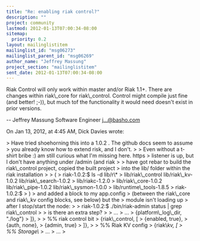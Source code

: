 ```yaml
---
title: "Re: enabling riak control?"
description: ""
project: community
lastmod: 2012-01-13T07:00:34-08:00
sitemap:
  priority: 0.2
layout: mailinglistitem
mailinglist_id: "msg06273"
mailinglist_parent_id: "msg06269"
author_name: "Jeffrey Massung"
project_section: "mailinglistitem"
sent_date: 2012-01-13T07:00:34-08:00
---
```



Riak Control will only work within master and/or Riak 1.1+. There are changes 
within riak\\_core for riak\\_control. Control might compile just fine (and better! 
;-)), but much tof the functionality it would need doesn't exist in prior 
versions.

--
Jeffrey Massung
Software Engineer
j...@basho.com

On Jan 13, 2012, at 4:45 AM, Dick Davies wrote:

&gt; Have tried shoehorning this into a 1.0.2 . The github docs seem to assume
&gt; you already know how to extend risk, and I don't.
&gt; 
&gt; Even without a t-shirt bribe :) am still curious what I'm missing here. https
&gt; listener is up, but I don't have anything under /admin (and riak
&gt; 
&gt; have got rebar to build the riak\\_control project, copied the built project
&gt; into the lib/ folder within the riak installation
&gt; 
&gt; (
&gt; riak-1.0.2:$ ls -d lib/r\\*
&gt; lib/riak\\_control lib/riak\\_kv-1.0.2 lib/riak\\_search-1.0.2 
&gt; lib/riakc-1.2.0
&gt; lib/riak\\_core-1.0.2 lib/riak\\_pipe-1.0.2 lib/riak\\_sysmon-1.0.0 
&gt; lib/runtime\\_tools-1.8.5
&gt; riak-1.0.2:$
&gt; )
&gt; and added a block to my app.config
&gt; (between the riak\\_core and riak\\_kv config blocks, see below) but the
&gt; module isn't loading up
&gt; after I stop/start the node:
&gt; 
&gt; riak-1.0.2:$ ./bin/riak-admin status | grep riak\\_control
&gt; 
&gt; is there an extra step?
&gt; 
&gt; ...
&gt; ...
&gt; {platform\\_log\\_dir, "./log"}
&gt; ]},
&gt; 
&gt; %% riak control bit
&gt; {riak\\_control, [
&gt; {enabled, true},
&gt; {auth, none},
&gt; {admin, true}
&gt; ]},
&gt; 
&gt; %% Riak KV config
&gt; {riak\\_kv, [
&gt; %% Storage\\_
&gt; ...
&gt; ...
&gt; 

